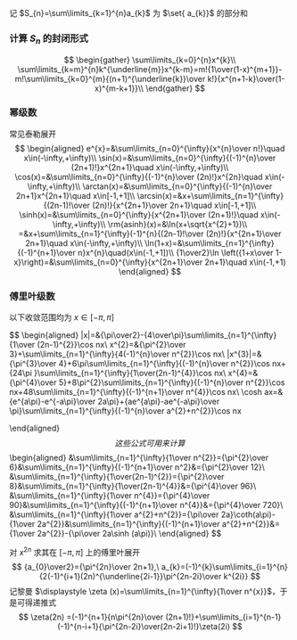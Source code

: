 
记 $S_{n}=\sum\limits_{k=1}^{n}a_{k}$ 为 $\set{ a_{k}}$ 的部分和

### 计算 $S_{n}$ 的封闭形式

$$
\begin{gather}
\sum\limits_{k=0}^{n}x^{k}\\
\sum\limits_{k=m}^{n}k^{\underline{m}}x^{k-m}=m!{1\over(1-x)^{m+1}}-m!\sum\limits_{k=0}^{m}{(n+1)^{\underline{k}}\over k!}{x^{n+1-k}\over(1-x)^{m-k+1}}\\
\end{gather}
$$
### 幂级数

常见泰勒展开
$$
\begin{aligned}
e^{x}=&\sum\limits_{n=0}^{\infty}{x^{n}\over n!}\quad x\in(-\infty,+\infty)\\
\sin(x)=&\sum\limits_{n=0}^{\infty}{(-1)^{n}\over (2n+1)!}x^{2n+1}\quad x\in(-\infty,+\infty)\\
\cos(x)=&\sum\limits_{n=0}^{\infty}{(-1)^{n}\over (2n)!}x^{2n}\quad x\in(-\infty,+\infty)\\
\arctan(x)=&\sum\limits_{n=0}^{\infty}{(-1)^{n}\over 2n+1}x^{2n+1}\quad x\in[-1,+1]\\
\arcsin(x)=&x+\sum\limits_{n=1}^{\infty}{(2n-1)!\over (2n)!}{x^{2n+1}\over 2n+1}\quad x\in[-1,+1]\\
\sinh(x)=&\sum\limits_{n=0}^{\infty}{x^{2n+1}\over (2n+1)!}\quad x\in(-\infty,+\infty)\\
\rm{asinh}(x)=&\ln(x+\sqrt{x^{2}+1})\\
=&x+\sum\limits_{n=1}^{\infty}(-1)^{n}{(2n-1)!\over (2n)!}{x^{2n+1}\over 2n+1}\quad x\in(-\infty,+\infty)\\
\ln(1+x)=&\sum\limits_{n=1}^{\infty}{(-1)^{n+1}\over n}x^{n}\quad(x\in(-1,+1])\\
{1\over2}\ln \left({1+x\over 1-x}\right)=&\sum\limits_{n=0}^{\infty}{x^{2n+1}\over 2n+1}\quad x\in(-1,+1)
\end{aligned}
$$

### 傅里叶级数

以下收敛范围均为 $x\in [-\pi,\pi]$ 

$$
\begin{aligned}
|x|=&{\pi\over2}-{4\over\pi}\sum\limits_{n=1}^{\infty}{1\over (2n-1)^{2}}\cos nx\\
x^{2}=&{\pi^{2}\over 3}+\sum\limits_{n=1}^{\infty}{4(-1)^{n}\over n^{2}}\cos nx\\
|x^{3}|=&{\pi^{3}\over 4}+6\pi\sum\limits_{n=1}^{\infty}{(-1)^{n}\over n^{2}}\cos nx+{24\pi }\sum\limits_{n=1}^{\infty}{1\over(2n-1)^{4}}\cos nx\\
x^{4}=&{\pi^{4}\over 5}+8\pi^{2}\sum\limits_{n=1}^{\infty}{(-1)^{n}\over n^{2}}\cos nx+48\sum\limits_{n=1}^{\infty}{(-1)^{n+1}\over n^{4}}\cos nx\\
\cosh ax=&{e^{a\pi}-e^{-a\pi}\over 2a\pi}+{ae^{a\pi}-ae^{-a\pi}\over \pi}\sum\limits_{n=1}^{\infty}{(-1)^{n}\over a^{2}+n^{2}}\cos nx

\end{aligned}
$$
这些公式可用来计算
$$
\begin{aligned}
&\sum\limits_{n=1}^{\infty}{1\over n^{2}}={\pi^{2}\over 6}&\sum\limits_{n=1}^{\infty}{(-1)^{n+1}\over n^2}&={\pi^{2}\over 12}\\
&\sum\limits_{n=1}^{\infty}{1\over(2n-1)^{2}}={\pi^{2}\over 8}&\sum\limits_{n=1}^{\infty}{1\over(2n-1)^{4}}&={\pi^{4}\over 96}\\
&\sum\limits_{n=1}^{\infty}{1\over n^{4}}={\pi^{4}\over 90}&\sum\limits_{n=1}^{\infty}{(-1)^{n+1}\over n^{4}}&={\pi^{4}\over 720}\\
&\sum\limits_{n=1}^{\infty}{1\over a^{2}+n^{2}}={\pi\over 2a}\coth(a\pi)-{1\over 2a^{2}}&\sum\limits_{n=1}^{\infty}{(-1)^{n+1}\over a^{2}+n^{2}}&={1\over 2a^{2}}-{\pi\over 2a\sinh (a\pi)}\\
\end{aligned}
$$

对 $x^{2n}$ 求其在 $[-\pi,\pi]$ 上的傅里叶展开
$$
{a_{0}\over2}={\pi^{2n}\over 2n+1},\ a_{k}=(-1)^{k}\sum\limits_{i=1}^{n}{2(-1)^{i+1}(2n)^{\underline{2i-1}}\pi^{2n-2i}\over k^{2i}}
$$
记黎曼 $\displaystyle \zeta (x)=\sum\limits_{n=1}^{\infty}{1\over n^{x}}$，于是可得递推式
$$
\zeta(2n) =(-1)^{n+1}{n\pi^{2n}\over (2n+1)!}+\sum\limits_{i=1}^{n-1}(-1)^{n-i+1}{\pi^{2n-2i}\over(2n-2i+1)!}\zeta(2i)
$$
